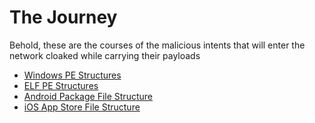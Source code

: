 # The Journey

Behold, these are the courses of the malicious intents that will enter the network cloaked while carrying their payloads

* [Windows PE Structures](<../../The Journey/Windows PE Structure.md>)
* [ELF PE Structures](<../../The Journey/ELF PE Structure.md>)
* [Android Package File Structure](<../../The Journey/Android Package File Structure.md>)
* [iOS App Store File Structure](<../../The Journey/iOS App Store File Structure.md>)
